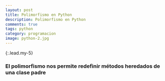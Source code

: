 ```yaml
---
layout: post
title: Polimorfismo en Python
description: Polimorfismo en Python
comments: true
tags: python
category: programacion
image: python-2.jpg
---
```


{:.lead.my-5}

### El polimorfismo nos permite redefinir métodos heredados de una clase padre